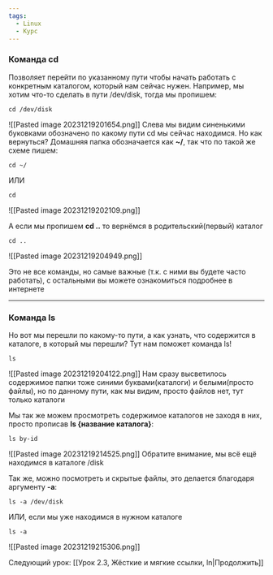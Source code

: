 ```yaml
---
tags:
  - Linux
  - Курс
---
```

### Команда cd
 Позволяет перейти по указанному пути чтобы начать работать с конкретным каталогом, который нам сейчас нужен. Например, мы хотим что-то сделать в пути /dev/disk, тогда мы пропишем:
```
cd /dev/disk 
```
![[Pasted image 20231219201654.png]]
Слева мы видим синенькими буковками обозначено по какому пути cd мы сейчас находимся. Но как вернуться? Домашняя папка обозначается как **~/**, так что по такой же схеме пишем:

```
cd ~/
```
ИЛИ
```
cd
```
![[Pasted image 20231219202109.png]]

А если мы пропишем **cd ..** то вернёмся в родительский(первый) каталог
```
cd ..
```
![[Pasted image 20231219204949.png]]

Это не все команды, но самые важные (т.к. с ними вы будете часто работать), с остальными вы можете ознакомиться подробнее в интернете

---
### Команда ls
 Но вот мы перешли по какому-то пути, а как узнать, что содержится в каталоге, в который мы перешли? Тут нам поможет команда ls!
```
ls
```
![[Pasted image 20231219204122.png]]
 Нам сразу высветилось содержимое папки тоже синими буквами(каталоги) и белыми(просто файлы), но по данному пути, как мы видим, просто файлов нет, тут только каталоги

Мы так же можем просмотреть содержимое каталогов не заходя в них, просто прописав **ls {название каталога}**:
```
ls by-id
```
![[Pasted image 20231219214525.png]]
Обратите внимание, мы всё ещё находимся в каталоге /disk

Так же, можно посмотреть и скрытые файлы, это делается благодаря аргументу **-a**:
```
ls -a /dev/disk
```
ИЛИ, если мы уже находимся в нужном каталоге
```
ls -a
```
![[Pasted image 20231219215306.png]]

Следующий урок: [[Урок 2.3, Жёсткие и мягкие ссылки, ln|Продолжить]]
